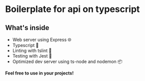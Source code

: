 # Boilerplate for api on typescript

## What's inside

- Web server using Express 🌐
- Typescript 🔧
- Linting with tslint 👀
- Testing with Jest 📝
- Optimized dev server using ts-node and nodemon 📦

**Feel free to use in your projects!**